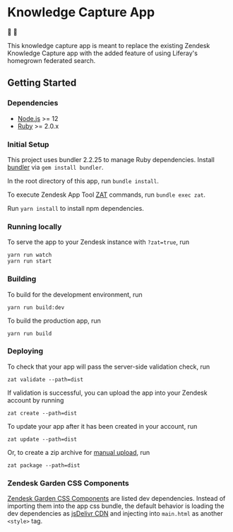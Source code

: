 # Knowledge Capture App

🚧 🚧

This knowledge capture app is meant to replace the existing Zendesk Knowledge Capture app with the added feature of using Liferay's homegrown federated search.

## Getting Started

### Dependencies

-   [Node.js](https://nodejs.org/en/) >= 12
-   [Ruby](https://www.ruby-lang.org/) >= 2.0.x

### Initial Setup

This project uses bundler 2.2.25 to manage Ruby dependencies. Install [bundler](https://bundler.io/) via `gem install bundler`.

In the root directory of this app, run `bundle install`.

To execute Zendesk App Tool [ZAT](https://developer.zendesk.com/apps/docs/apps-v2/getting_started#zendesk-app-tools) commands, run `bundle exec zat`.

Run `yarn install` to install npm dependencies.

### Running locally

To serve the app to your Zendesk instance with `?zat=true`, run

```
yarn run watch
yarn run start
```

### Building

To build for the development environment, run

```
yarn run build:dev
```

To build the production app, run

```
yarn run build
```

### Deploying

To check that your app will pass the server-side validation check, run

```
zat validate --path=dist
```

If validation is successful, you can upload the app into your Zendesk account by running

```
zat create --path=dist
```

To update your app after it has been created in your account, run

```
zat update --path=dist
```

Or, to create a zip archive for [manual upload](https://developer.zendesk.com/documentation/apps/getting-started/uploading-and-installing-a-private-app/#uploading-and-installing-a-private-app-in-zendesk-support), run

```
zat package --path=dist
```

### Zendesk Garden CSS Components

[Zendesk Garden CSS Components](https://garden.zendesk.com/css-components/) are listed dev dependencies. Instead of importing them into the app css bundle, the default behavior is loading the dev dependencies as [jsDelivr CDN](https://www.jsdelivr.com/) and injecting into `main.html` as another `<style>` tag.
